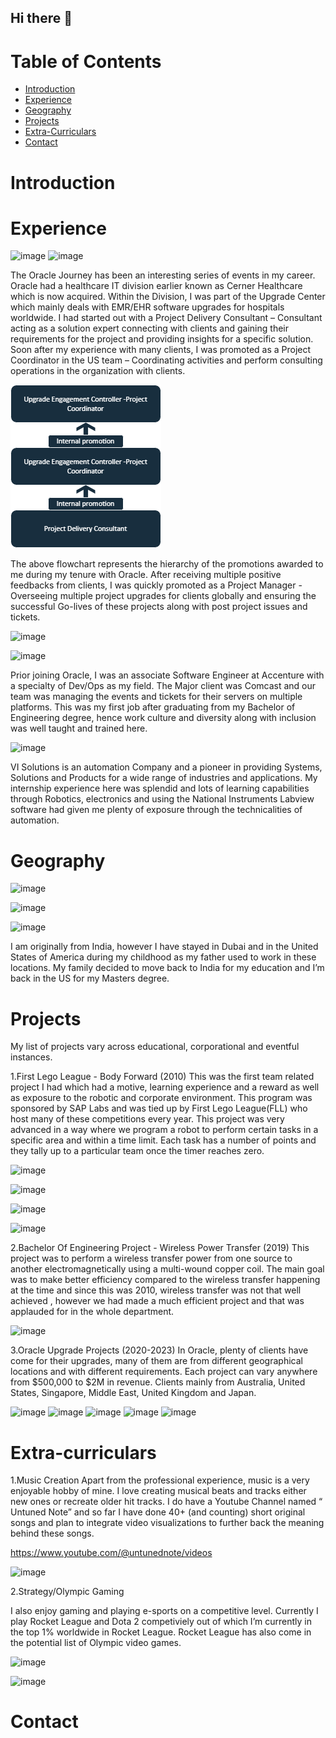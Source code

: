 ## Hi there 👋

# Table of Contents
- [Introduction](#introduction)
- [Experience](#Experience)
- [Geography](#Geography)
- [Projects](#Projects)
- [Extra-Curriculars](#Extra-Curriculars)
- [Contact](#Contact)


# Introduction

# Experience
![image](https://github.com/user-attachments/assets/0b60327e-0e16-492a-be06-7bd31ee99d6c)
![image](https://github.com/user-attachments/assets/f907dfdc-53ad-4283-8c15-989edb4ec55b)

The Oracle Journey has been an interesting series of events in my career. Oracle had a healthcare IT division earlier known as Cerner Healthcare which is now acquired. Within the Division, I was part of the Upgrade Center which mainly deals with EMR/EHR software upgrades for hospitals worldwide.
  I had started out with a Project Delivery Consultant – Consultant acting as a solution expert connecting with clients and gaining their requirements for the project and providing insights for a specific solution. Soon after my experience with many clients, I was promoted as a Project Coordinator in the US team – Coordinating activities and perform consulting operations in the organization with clients.

![Flowchart](Flowchart.png)

The above flowchart represents the hierarchy of the promotions awarded to me during my tenure with Oracle. After receiving multiple positive feedbacks from clients, I was quickly promoted as a Project Manager - Overseeing multiple project upgrades for clients globally and ensuring the successful Go-lives of these projects along with post project issues and tickets.

![image](https://github.com/user-attachments/assets/78d68b5d-12d3-42fa-9ae5-c0b9bda03c6e)

![image](https://github.com/user-attachments/assets/e2e52e17-fe03-4042-971d-5ad85e5e4638)

Prior joining Oracle, I was an associate Software Engineer at Accenture with a specialty of Dev/Ops as my field.
The Major client was Comcast and our team was managing the events and tickets for their servers on multiple platforms. This was my first job after graduating from my Bachelor of Engineering degree, hence work culture and diversity along with inclusion was well taught and trained here.

![image](https://github.com/user-attachments/assets/467a08ff-63a5-46ba-8763-9dab28232d14)


VI Solutions is an automation Company and a pioneer in providing Systems, Solutions and Products for a wide range of industries and applications.
My internship experience here was splendid and lots of learning capabilities through Robotics, electronics and using the National Instruments Labview software had given me plenty of exposure through the technicalities of automation.





# Geography


![image](https://github.com/user-attachments/assets/7794288f-7271-4da0-9d16-88a24712cd88)

![image](https://github.com/user-attachments/assets/e4bf79ad-3e7a-46d5-af8f-2e2bf40b6f46)

![image](https://github.com/user-attachments/assets/bba72e82-f192-4c90-b4ce-a9bd334156c5)

I am originally from India, however I have stayed in Dubai and in the United States of America during my childhood as my father used to work in these locations. My family decided to move back to India for my education and I’m back in the US for my Masters degree.




# Projects

My list of projects vary across educational, corporational and eventful instances.

1.First Lego League - Body Forward (2010)
This was the first team related project I had which had a motive, learning experience and a reward as well as exposure to the robotic and corporate environment. This program was sponsored by SAP Labs and was tied up by First Lego League(FLL) who host many of these competitions every year.
This project was very advanced in a way where we program a robot to perform certain tasks in a specific area and within a time limit. Each task has a number of points and they tally up to a particular team once the timer reaches zero.

![image](https://github.com/user-attachments/assets/a25b6893-1a8b-4d76-acee-b0240b49763d)

![image](https://github.com/user-attachments/assets/8a0c33a0-5892-4ba6-9cd4-56a4adc6744a)

![image](https://github.com/user-attachments/assets/b7765e22-bfb5-4dea-8b6b-62243fca8009)

![image](https://github.com/user-attachments/assets/a14e383d-e591-4303-86f5-c4a6c01422d2)


2.Bachelor Of Engineering Project - Wireless Power Transfer (2019)
This project was to perform a wireless transfer power from one source to another electromagnetically using a multi-wound copper coil. The main goal was to make better efficiency compared to the wireless transfer happening at the time and since this was 2010, wireless transfer was not that well achieved , however we had made a much efficient project and that was applauded for in the whole department.

![image](https://github.com/user-attachments/assets/2234a45b-3125-4281-9477-05d2d4e6f8d6)


3.Oracle Upgrade Projects (2020-2023)
In Oracle, plenty of clients have come for their upgrades, many of them are from different geographical locations and with different requirements. Each project can vary anywhere from $500,000 to $2M in revenue. Clients mainly from Australia, United States, Singapore, Middle East, United Kingdom and Japan.

![image](https://github.com/user-attachments/assets/1bfa0c71-26e0-4e23-9f63-5d2a6128efda)
![image](https://github.com/user-attachments/assets/af6a5116-d7a9-4754-9dab-a0fc81daac11)
![image](https://github.com/user-attachments/assets/4785252c-1937-406a-814c-4e404d82e285)
![image](https://github.com/user-attachments/assets/a31857ba-e2d1-43f0-a1f1-bc6b3d434114)
![image](https://github.com/user-attachments/assets/ab818c70-8085-4c1d-b1c3-3d9d2ff7111b)






# Extra-curriculars

1.Music Creation
Apart from the professional experience, music is a very enjoyable hobby of mine. I love creating musical beats and tracks either new ones or recreate older hit tracks. I do have a Youtube Channel named “ Untuned Note” and so far I have done 40+ (and counting) short original songs and plan to integrate video visualizations to further back the meaning behind these songs.

https://www.youtube.com/@untunednote/videos

![image](https://github.com/user-attachments/assets/c63854cf-775c-4e3b-b48e-2ef6f0ed58e8)


2.Strategy/Olympic Gaming 

I also enjoy gaming and playing e-sports on a competitive level. Currently I play Rocket League and Dota 2 competiviely out of which I’m currently in the top 1% worldwide in Rocket League. Rocket League has also come in the potential list of Olympic video games.


![image](https://github.com/user-attachments/assets/b793809a-2010-4ff4-a6ae-65731e6a2588)

![image](https://github.com/user-attachments/assets/c05dcdf4-76cd-478c-b543-44f2041df3f0)









# Contact





<!--
**GoswamiAbhinav/GoswamiAbhinav** is a ✨ _special_ ✨ repository because its `README.md` (this file) appears on your GitHub profile.

Here are some ideas to get you started:

- 🔭 I’m currently working on ...
- 🌱 I’m currently learning ...
- 👯 I’m looking to collaborate on ...
- 🤔 I’m looking for help with ...
- 💬 Ask me about ...
- 📫 How to reach me: ...
- 😄 Pronouns: ...
- ⚡ Fun fact: ...
-->
